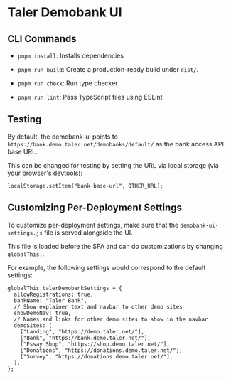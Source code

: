 # Taler Demobank UI

## CLI Commands

- `pnpm install`: Installs dependencies

- `pnpm run build`: Create a production-ready build under `dist/`.

- `pnpm run check`: Run type checker

- `pnpm run lint`: Pass TypeScript files using ESLint

## Testing

By default, the demobank-ui points to `https://bank.demo.taler.net/demobanks/default/`
as the bank access API base URL.

This can be changed for testing by setting the URL via local storage (via your browser's devtools):
```
localStorage.setItem("bank-base-url", OTHER_URL);
```

## Customizing Per-Deployment Settings

To customize per-deployment settings, make sure that the
`demobank-ui-settings.js` file is served alongside the UI.

This file is loaded before the SPA and can do customizations by
changing `globalThis.`.

For example, the following settings would correspond
to the default settings:

```
globalThis.talerDemobankSettings = {
  allowRegistrations: true,
  bankName: "Taler Bank",
  // Show explainer text and navbar to other demo sites
  showDemoNav: true,
  // Names and links for other demo sites to show in the navbar
  demoSites: [
    ["Landing", "https://demo.taler.net/"],
    ["Bank", "https://bank.demo.taler.net/"],
    ["Essay Shop", "https://shop.demo.taler.net/"],
    ["Donations", "https://donations.demo.taler.net/"],
    ["Survey", "https://donations.demo.taler.net/"],
  ],
};
```
